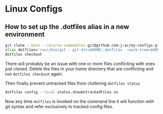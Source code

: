 # Linux Configs
## How to set up the .dotfiles alias in a new environment

```bash
git clone --bare --recurse-submodules git@github.com:j-ac/my-configs.git $HOME/.dotfiles
alias dotfiles='/usr/bin/git --git-dir=$HOME/.dotfiles --work-tree=$HOME'
dotfiles checkout
```

There will probably be an issue with one or more files conflicting with ones just cloned.
Delete the files in your home directory that are conflicting and run `dotfiles checkout` again.

Then finally prevent untracked files from cluttering `dotfiles status`
```bash
dotfiles config --local status.showUntrackedFiles no
```

Now any time `dotfiles` is invoked on the command line it will function with git syntax and refer exclusively to tracked config files.
